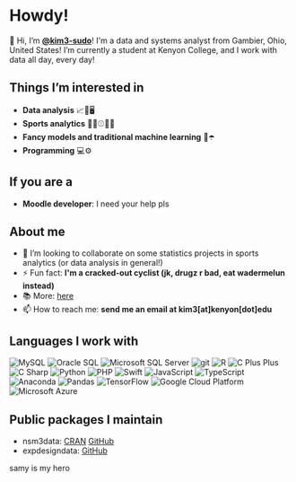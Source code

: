 # Howdy!

👋 Hi, I’m **[@kim3-sudo](https://github.com/kim3-sudo)**! I'm a data and systems analyst from Gambier, Ohio, United States! I’m currently a student at Kenyon College, and I work with data all day, every day!

## Things I’m interested in
- **Data analysis** 📈🧮🖥️
- **Sports analytics** 🚴‍♂️⚾🏈🥍
- **Fancy models and traditional machine learning** 🌲☂️
- **Programming** 💻⚙️

## If you are a
- **Moodle developer**: I need your help pls

## About me
- 💞️ I’m looking to collaborate on some statistics projects in sports analytics (or data analysis in general!)
- ⚡ Fun fact: **I'm a cracked-out cyclist (jk, drugz r bad, eat wadermelun instead)**
- 📚 More: [here](https://beyondmercury.com/resume/)
- 📫 How to reach me: **send me an email at kim3[at]kenyon[dot]edu**

## Languages I work with
<p>
  <img alt="MySQL" src="https://img.shields.io/badge/-MySQL-13aa52?style=flat-square&logo=mysql&logoColor=white" />
  <img alt="Oracle SQL" src="https://img.shields.io/badge/-Oracle%20SQL-13aa52?style=flat-square&logo=oracle&logoColor=white" />
  <img alt="Microsoft SQL Server" src="https://img.shields.io/badge/-Microsoft%20SQL%20Server-13aa52?style=flat-square&logo=microsoft-sql-server&logoColor=white" />
  <img alt="git" src="https://img.shields.io/badge/-Git-F05032?style=flat-square&logo=git&logoColor=white" />
  <img alt="R" src="https://img.shields.io/badge/-R-ffa500?style=flat-square&logo=R&logoColor=white" />
  <img alt="C Plus Plus" src="https://img.shields.io/badge/-C++-ffa500?style=flat-square&logo=cplusplus&logoColor=white" />
  <img alt="C Sharp" src="https://img.shields.io/badge/-C%23-ffa500?style=flat-square&logo=csharp&logoColor=white" />
  <img alt="Python" src="https://img.shields.io/badge/-Python-ffa500?style=flat-square&logo=python&logoColor=white" />
  <img alt="PHP" src="https://img.shields.io/badge/-PHP-ffa500?style=flat-square&logo=php&logoColor=white" />
  <img alt="Swift" src="https://img.shields.io/badge/-Swift-ffa500?style=flat-square&logo=swift&logoColor=white" />
  <img alt="JavaScript" src="https://img.shields.io/badge/-JavaScript-ffa500?style=flat-square&logo=javascript&logoColor=white" />
  <img alt="TypeScript" src="https://img.shields.io/badge/-TypeScript-ffa500?style=flat-square&logo=typescript&logoColor=white" />
  <img alt="Anaconda" src="https://img.shields.io/badge/-Anaconda-ea2845?style=flat-square&logo=anaconda&logoColor=white" />
  <img alt="Pandas" src="https://img.shields.io/badge/-Pandas-764abc?style=flat-square&logo=pandas&logoColor=white" />
  <img alt="TensorFlow" src="https://img.shields.io/badge/-Tensorflow-764abc?style=flat-square&logo=tensorflow&logoColor=white" />
  <img alt="Google Cloud Platform" src="https://img.shields.io/badge/-Google_Cloud_Platform-1a73e8?style=flat-square&logo=google-cloud&logoColor=white" />
  <img alt="Microsoft Azure" src="https://img.shields.io/badge/-Microsoft%20Azure-1a73e8?style=flat-square&logo=microsoft-azure&logoColor=white" />
</p>

## Public packages I maintain
- nsm3data: [CRAN](https://cran.r-project.org/package=nsm3data) [GitHub](https://github.com/kim3-sudo/nsm3data.git)
- expdesigndata: [GitHub](https://github.com/kim3-sudo/expdesigndata.git)

samy is my hero


<!---
kim3-sudo/kim3-sudo is a ✨ special ✨ repository because its `README.md` (this file) appears on your GitHub profile.
You can click the Preview link to take a look at your changes.
--->
